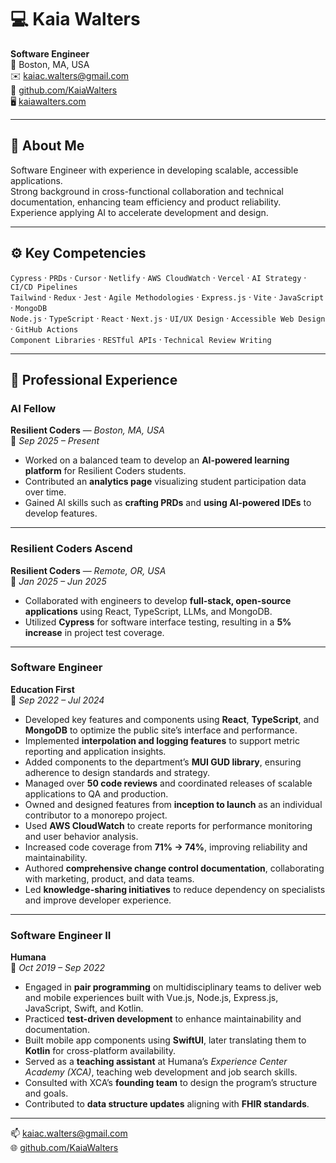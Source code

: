 
# 💻 **Kaia Walters**
**Software Engineer**  
📍 Boston, MA, USA  
✉️ [kaiac.walters@gmail.com](mailto:kaiac.walters@gmail.com)  
🔗 [github.com/KaiaWalters](https://github.com/KaiaWalters) </br>
🖥️ [kaiawalters.com](https://kaiawalters.com/)

---

## 🧠 **About Me**

Software Engineer with experience in developing scalable, accessible applications.  
Strong background in cross-functional collaboration and technical documentation, enhancing team efficiency and product reliability.  
Experience applying AI to accelerate development and design.

---

## ⚙️ **Key Competencies**

`Cypress` · `PRDs` · `Cursor` · `Netlify` · `AWS CloudWatch` · `Vercel` · `AI Strategy` · `CI/CD Pipelines`  
`Tailwind` · `Redux` · `Jest` · `Agile Methodologies` · `Express.js` · `Vite` · `JavaScript` · `MongoDB`  
`Node.js` · `TypeScript` · `React` · `Next.js` · `UI/UX Design` · `Accessible Web Design` · `GitHub Actions`  
`Component Libraries` · `RESTful APIs` · `Technical Review Writing`

---

## 💼 **Professional Experience**

### **AI Fellow**  
**Resilient Coders** — *Boston, MA, USA*  
📆 *Sep 2025 – Present*

- Worked on a balanced team to develop an **AI-powered learning platform** for Resilient Coders students.  
- Contributed an **analytics page** visualizing student participation data over time.  
- Gained AI skills such as **crafting PRDs** and **using AI-powered IDEs** to develop features.

---

### **Resilient Coders Ascend**  
**Resilient Coders** — *Remote, OR, USA*  
📆 *Jan 2025 – Jun 2025*

- Collaborated with engineers to develop **full-stack, open-source applications** using React, TypeScript, LLMs, and MongoDB.  
- Utilized **Cypress** for software interface testing, resulting in a **5% increase** in project test coverage.

---

### **Software Engineer**  
**Education First**  
📆 *Sep 2022 – Jul 2024*

- Developed key features and components using **React**, **TypeScript**, and **MongoDB** to optimize the public site’s interface and performance.  
- Implemented **interpolation and logging features** to support metric reporting and application insights.  
- Added components to the department’s **MUI GUD library**, ensuring adherence to design standards and strategy.  
- Managed over **50 code reviews** and coordinated releases of scalable applications to QA and production.  
- Owned and designed features from **inception to launch** as an individual contributor to a monorepo project.  
- Used **AWS CloudWatch** to create reports for performance monitoring and user behavior analysis.  
- Increased code coverage from **71% → 74%**, improving reliability and maintainability.  
- Authored **comprehensive change control documentation**, collaborating with marketing, product, and data teams.  
- Led **knowledge-sharing initiatives** to reduce dependency on specialists and improve developer experience.

---

### **Software Engineer II**  
**Humana**  
📆 *Oct 2019 – Sep 2022*

- Engaged in **pair programming** on multidisciplinary teams to deliver web and mobile experiences built with Vue.js, Node.js, Express.js, JavaScript, Swift, and Kotlin.  
- Practiced **test-driven development** to enhance maintainability and documentation.  
- Built mobile app components using **SwiftUI**, later translating them to **Kotlin** for cross-platform availability.  
- Served as a **teaching assistant** at Humana’s *Experience Center Academy (XCA)*, teaching web development and job search skills.  
- Consulted with XCA’s **founding team** to design the program’s structure and goals.  
- Contributed to **data structure updates** aligning with **FHIR standards**.

---

📫 [kaiac.walters@gmail.com](mailto:kaiac.walters@gmail.com)  
🌐 [github.com/KaiaWalters](https://github.com/KaiaWalters)

